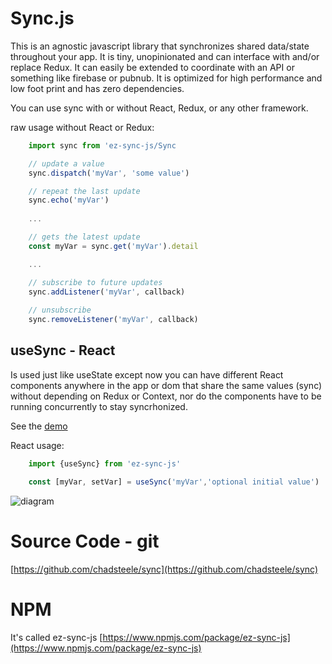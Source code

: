 # Sync.js

This is an agnostic javascript library that synchronizes shared data/state throughout your app.  It is tiny, unopinionated and can interface with and/or replace Redux.  It can easily be extended to coordinate with an API or something like firebase or pubnub.  It is optimized for high performance and low foot print and has zero dependencies.

You can use sync with or without React, Redux, or any other framework.

raw usage without React or Redux:

```javascript
    import sync from 'ez-sync-js/Sync

    // update a value
    sync.dispatch('myVar', 'some value')

    // repeat the last update
    sync.echo('myVar')
    
    ...

    // gets the latest update
    const myVar = sync.get('myVar').detail 

    ...

    // subscribe to future updates
    sync.addListener('myVar', callback)
    
    // unsubscribe
    sync.removeListener('myVar', callback)
```

## useSync - React

Is used just like useState except now you can have different React components anywhere in the app or dom that share the same values (sync) without depending on Redux or Context, nor do the components have to be running concurrently to stay syncrhonized.

See the [demo](https://chadsteele.github.io/sync/)

React usage:

```javascript
    import {useSync} from 'ez-sync-js'

    const [myVar, setVar] = useSync('myVar','optional initial value')
```

![diagram](https://chadsteele.github.io/sync/img/useSync.jpg)

# Source Code - git
[https://github.com/chadsteele/sync](https://github.com/chadsteele/sync)

# NPM
It's called ez-sync-js
[https://www.npmjs.com/package/ez-sync-js](https://www.npmjs.com/package/ez-sync-js)
